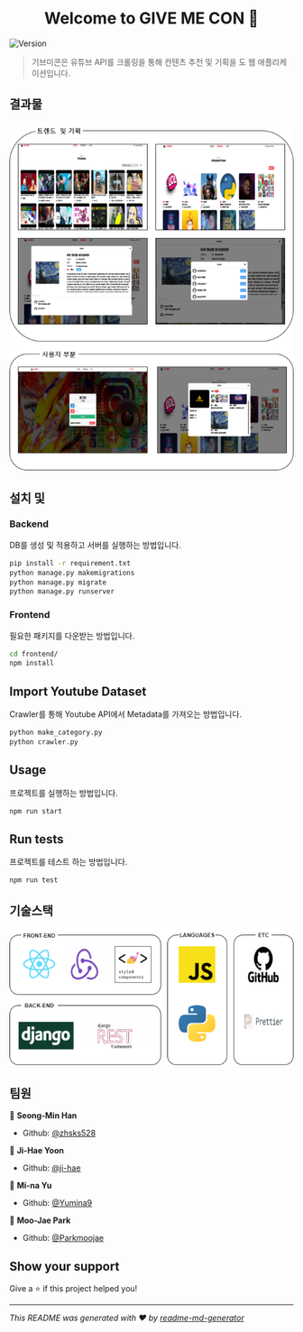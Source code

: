 <h1 align="center">Welcome to GIVE ME CON 👋</h1>
<p>
  <img alt="Version" src="https://img.shields.io/badge/version-0.1.0-blue.svg?cacheSeconds=2592000" />
</p>

> 기브미콘은 유튜브 API를 크롤링을 통해 컨텐츠 추천 및 기획을 도 웹 애플리케이션입니다.

## 결과물

![result](https://github.com/zhsks528/GiveMeCon/blob/master/resources/result.png)

## 설치 및 

### Backend
DB를 생성 및 적용하고 서버를 실행하는 방법입니다.
```sh
pip install -r requirement.txt
python manage.py makemigrations
python manage.py migrate
python manage.py runserver
```

### Frontend
필요한 패키지를 다운받는 방법입니다.
```sh
cd frontend/
npm install
```

## Import Youtube Dataset
Crawler를 통해 Youtube API에서 Metadata를 가져오는 방법입니다.
```sh
python make_category.py
python crawler.py
```

## Usage
프로젝트를 실행하는 방법입니다.
```sh
npm run start
```

## Run tests
프로젝트를 테스트 하는 방법입니다.
```sh
npm run test
```

## 기술스택

![tech](https://github.com/zhsks528/GiveMeCon/blob/master/resources/tech.png)

## 팀원

👤 **Seong-Min Han**

- Github: [@zhsks528](https://github.com/zhsks528)

👤 **Ji-Hae Yoon**

- Github: [@ji-hae](https://github.com/YOONJIHAE)

👤 **Mi-na Yu**

- Github: [@Yumina9](https://github.com/Yumina9)

👤 **Moo-Jae Park**

- Github: [@Parkmoojae](https://github.com/Parkmoojae)

## Show your support

Give a ⭐️ if this project helped you!

---

_This README was generated with ❤️ by [readme-md-generator](https://github.com/kefranabg/readme-md-generator)_
